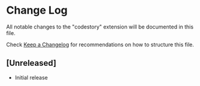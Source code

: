 # Change Log

All notable changes to the "codestory" extension will be documented in this file.

Check [Keep a Changelog](http://keepachangelog.com/) for recommendations on how to structure this file.

## [Unreleased]

- Initial release